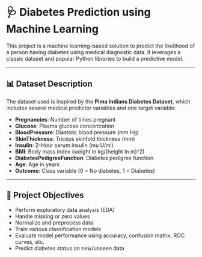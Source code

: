 # 🩺 Diabetes Prediction using Machine Learning

This project is a machine learning-based solution to predict the likelihood of a person having diabetes using medical diagnostic data. It leverages a classic dataset and popular Python libraries to build a predictive model.

---

## 📊 Dataset Description

The dataset used is inspired by the **Pima Indians Diabetes Dataset**, which includes several medical predictor variables and one target variable:

- **Pregnancies**: Number of times pregnant
- **Glucose**: Plasma glucose concentration
- **BloodPressure**: Diastolic blood pressure (mm Hg)
- **SkinThickness**: Triceps skinfold thickness (mm)
- **Insulin**: 2-Hour serum insulin (mu U/ml)
- **BMI**: Body mass index (weight in kg/(height in m)^2)
- **DiabetesPedigreeFunction**: Diabetes pedigree function
- **Age**: Age in years
- **Outcome**: Class variable (0 = No diabetes, 1 = Diabetes)

---

## 🧠 Project Objectives

- Perform exploratory data analysis (EDA)
- Handle missing or zero values
- Normalize and preprocess data
- Train various classification models
- Evaluate model performance using accuracy, confusion matrix, ROC curves, etc.
- Predict diabetes status on new/unseen data
